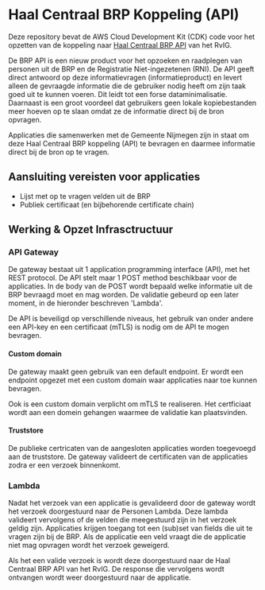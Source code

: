 # Haal Centraal BRP Koppeling (API)

Deze repository bevat de AWS Cloud Development Kit (CDK) code voor het opzetten van de koppeling naar [Haal Centraal BRP API](https://www.rvig.nl/brp-api) van het RvIG. 

De BRP API is een nieuw product voor het opzoeken en raadplegen van personen uit de BRP en de Registratie Niet-ingezetenen (RNI). De API geeft direct antwoord op deze informatievragen (informatieproduct) en levert alleen de gevraagde informatie die de gebruiker nodig heeft om zijn taak goed uit te kunnen voeren. Dit leidt tot een forse dataminimalisatie. Daarnaast is een groot voordeel dat gebruikers geen lokale kopiebestanden meer hoeven op te slaan omdat ze de informatie direct bij de bron opvragen.

Applicaties die samenwerken met de Gemeente Nijmegen zijn in staat om deze Haal Centraal BRP koppeling (API) te bevragen en daarmee informatie direct bij de bron op te vragen.

## Aansluiting vereisten voor applicaties
- Lijst met op te vragen velden uit de BRP
- Publiek certificaat (en bijbehorende certificate chain)


## Werking & Opzet Infrasctructuur
### API Gateway
De gateway bestaat uit 1 application programming interface (API), met het REST protocol. De API stelt maar 1 POST method beschikbaar voor de applicaties. In de body van de POST wordt bepaald welke informatie uit de BRP bevraagd moet en mag worden. De validatie gebeurd op een later moment, in de hieronder beschreven 'Lambda'.

De API is beveiligd op verschillende niveaus, het gebruik van onder andere een API-key en een certificaat (mTLS) is nodig om de API te mogen bevragen.

#### Custom domain
De gateway maakt geen gebruik van een default endpoint. Er wordt een endpoint opgezet met een custom domain waar applicaties naar toe kunnen bevragen.

Ook is een custom domain verplicht om mTLS te realiseren. Het certficiaat wordt aan een domein gehangen waarmee de validatie kan plaatsvinden.

#### Truststore
De publieke certricaten van de aangesloten applicaties worden toegevoegd aan de truststore. De gateway valideert de certificaten van de applicaties zodra er een verzoek binnenkomt.

### Lambda
Nadat het verzoek van een applicatie is gevalideerd door de gateway wordt het verzoek doorgestuurd naar de Personen Lambda. Deze lambda valideert vervolgens of de velden die meegestuurd zijn in het verzoek geldig zijn. Applicaties krijgen toegang tot een (sub)set van fields die uit te vragen zijn bij de BRP. Als de applicatie een veld vraagt die de applicatie niet mag opvragen wordt het verzoek geweigerd.

Als het een valide verzoek is wordt deze doorgestuurd naar de Haal Centraal BRP API van het RvIG. De response die vervolgens wordt ontvangen wordt weer doorgestuurd naar de applicatie.
